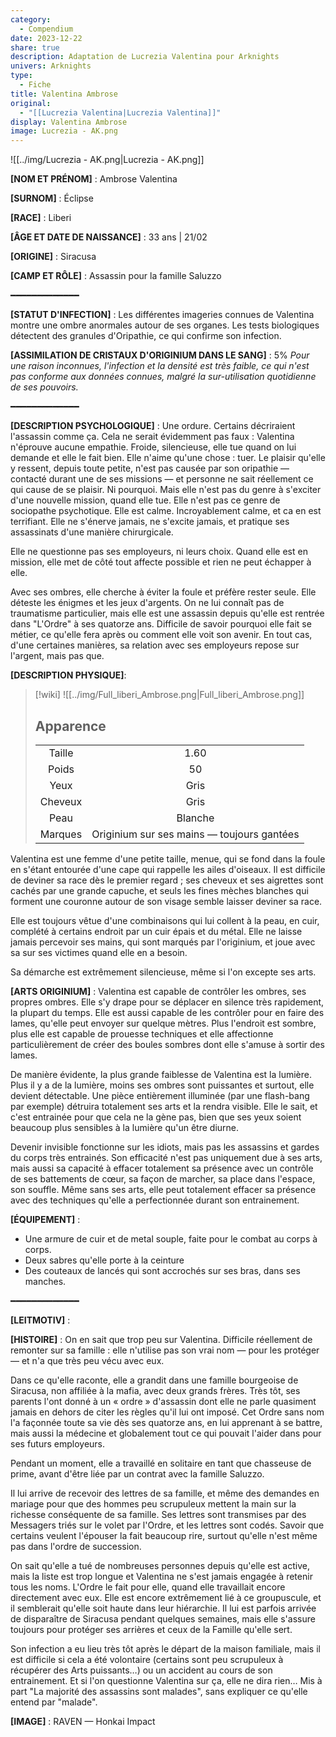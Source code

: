 ```yaml
---
category:
  - Compendium
date: 2023-12-22
share: true
description: Adaptation de Lucrezia Valentina pour Arknights
univers: Arknights
type:
  - Fiche
title: Valentina Ambrose
original:
  - "[[Lucrezia Valentina|Lucrezia Valentina]]"
display: Valentina Ambrose
image: Lucrezia - AK.png
---
```

![[../img/Lucrezia - AK.png|Lucrezia - AK.png]]

**[NOM ET PRÉNOM]** : Ambrose Valentina

**[SURNOM]** : Éclipse

**[RACE]** : Liberi

**[ÂGE ET DATE DE NAISSANCE]** : 33 ans | 21/02

**[ORIGINE]** : Siracusa

**[CAMP ET RÔLE]** : Assassin pour la famille Saluzzo

━━━━━━━━━━━━━

**[STATUT D'INFECTION]** : Les différentes imageries connues de Valentina montre une ombre anormales autour de ses organes. Les tests biologiques détectent des granules d'Oripathie, ce qui confirme son infection.

**[ASSIMILATION DE CRISTAUX D'ORIGINIUM DANS LE SANG]** : 5%
_Pour une raison inconnues, l'infection et la densité est très faible, ce qui n'est pas conforme aux données connues, malgré la sur-utilisation quotidienne de ses pouvoirs._

━━━━━━━━━━━━━

**[DESCRIPTION PSYCHOLOGIQUE]** : Une ordure. Certains décriraient l'assassin comme ça. Cela ne serait évidemment pas faux : Valentina n'éprouve aucune empathie. Froide, silencieuse, elle tue quand on lui demande et elle le fait bien. Elle n'aime qu'une chose : tuer. Le plaisir qu'elle y ressent, depuis toute petite, n'est pas causée par son oripathie — contacté durant une de ses missions — et personne ne sait réellement ce qui cause de se plaisir. Ni pourquoi. Mais elle n'est pas du genre à s'exciter d'une nouvelle mission, quand elle tue. Elle n'est pas ce genre de sociopathe psychotique.
Elle est calme.
Incroyablement calme, et ca en est terrifiant. Elle ne s'énerve jamais, ne s'excite jamais, et pratique ses assassinats d'une manière chirurgicale.

Elle ne questionne pas ses employeurs, ni leurs choix. Quand elle est en mission, elle met de côté tout affecte possible et rien ne peut échapper à elle.

Avec ses ombres, elle cherche à éviter la foule et préfère rester seule. Elle déteste les énigmes et les jeux d'argents. On ne lui connaît pas de traumatisme particulier, mais elle est une assassin depuis qu'elle est rentrée dans "L'Ordre" à ses quatorze ans.
Difficile de savoir pourquoi elle fait se métier, ce qu'elle fera après ou comment elle voit son avenir. En tout cas, d'une certaines manières, sa relation avec ses employeurs repose sur l'argent, mais pas que.

**[DESCRIPTION PHYSIQUE]**:

> [!wiki]
> ![[../img/Full_liberi_Ambrose.png|Full_liberi_Ambrose.png]]
>
> ## Apparence
>
> |         |                                            |
> | :-----: | :----------------------------------------: |
> | Taille  |                    1.60                    |
> |  Poids  |                     50                     |
> |  Yeux   |                    Gris                    |
> | Cheveux |                    Gris                    |
> |  Peau   |                  Blanche                   |
> | Marques | Originium sur ses mains — toujours gantées |

Valentina est une femme d'une petite taille, menue, qui se fond dans la foule en s'étant entourée d'une cape qui rappelle les ailes d'oiseaux. Il est difficile de deviner sa race dès le premier regard ; ses cheveux et ses aigrettes sont cachés par une grande capuche, et seuls les fines mèches blanches qui forment une couronne autour de son visage semble laisser deviner sa race.

Elle est toujours vêtue d'une combinaisons qui lui collent à la peau, en cuir, complété à certains endroit par un cuir épais et du métal. Elle ne laisse jamais percevoir ses mains, qui sont marqués par l'originium, et joue avec sa sur ses victimes quand elle en a besoin.

Sa démarche est extrêmement silencieuse, même si l'on excepte ses arts.

**[ARTS ORIGINIUM]** : Valentina est capable de contrôler les ombres, ses propres ombres. Elle s'y drape pour se déplacer en silence très rapidement, la plupart du temps. Elle est aussi capable de les contrôler pour en faire des lames, qu'elle peut envoyer sur quelque mètres. Plus l'endroit est sombre, plus elle est capable de prouesse techniques et elle affectionne particulièrement de créer des boules sombres dont elle s'amuse à sortir des lames.

De manière évidente, la plus grande faiblesse de Valentina est la lumière. Plus il y a de la lumière, moins ses ombres sont puissantes et surtout, elle devient détectable. Une pièce entièrement illuminée (par une flash-bang par exemple) détruira totalement ses arts et la rendra visible.
Elle le sait, et c'est entrainée pour que cela ne la gène pas, bien que ses yeux soient beaucoup plus sensibles à la lumière qu'un être diurne.

Devenir invisible fonctionne sur les idiots, mais pas les assassins et gardes du corps très entrainés. Son efficacité n'est pas uniquement due à ses arts, mais aussi sa capacité à effacer totalement sa présence avec un contrôle de ses battements de cœur, sa façon de marcher, sa place dans l'espace, son souffle. Même sans ses arts, elle peut totalement effacer sa présence avec des techniques qu'elle a perfectionnée durant son entrainement.

**[ÉQUIPEMENT]** :

- Une armure de cuir et de metal souple, faite pour le combat au corps à corps.
- Deux sabres qu'elle porte à la ceinture
- Des couteaux de lancés qui sont accrochés sur ses bras, dans ses manches.

━━━━━━━━━━━━━

**[LEITMOTIV]** :

**[HISTOIRE]** :
On en sait que trop peu sur Valentina. Difficile réellement de remonter sur sa famille : elle n'utilise pas son vrai nom — pour les protéger — et n'a que très peu vécu avec eux.

Dans ce qu'elle raconte, elle a grandit dans une famille bourgeoise de Siracusa, non affiliée à la mafia, avec deux grands frères. Très tôt, ses parents l'ont donné à un « ordre » d'assassin dont elle ne parle quasiment jamais en dehors de citer les règles qu'il lui ont imposé. Cet Ordre sans nom l'a façonnée toute sa vie dès ses quatorze ans, en lui apprenant à se battre, mais aussi la médecine et globalement tout ce qui pouvait l'aider dans pour ses futurs employeurs.

Pendant un moment, elle a travaillé en solitaire en tant que chasseuse de prime, avant d'être liée par un contrat avec la famille Saluzzo.

Il lui arrive de recevoir des lettres de sa famille, et même des demandes en mariage pour que des hommes peu scrupuleux mettent la main sur la richesse conséquente de sa famille. Ses lettres sont transmises par des Messagers triés sur le volet par l'Ordre, et les lettres sont codés. Savoir que certains veulent l'épouser la fait beaucoup rire, surtout qu'elle n'est même pas dans l'ordre de succession.

On sait qu'elle a tué de nombreuses personnes depuis qu'elle est active, mais la liste est trop longue et Valentina ne s'est jamais engagée à retenir tous les noms. L'Ordre le fait pour elle, quand elle travaillait encore directement avec eux. Elle est encore extrêmement lié à ce groupuscule, et il semblerait qu'elle soit haute dans leur hiérarchie. Il lui est parfois arrivée de disparaître de Siracusa pendant quelques semaines, mais elle s'assure toujours pour protéger ses arrières et ceux de la Famille qu'elle sert.

Son infection a eu lieu très tôt après le départ de la maison familiale, mais il est difficile si cela a été volontaire (certains sont peu scrupuleux à récupérer des Arts puissants…) ou un accident au cours de son entrainement. Et si l'on questionne Valentina sur ça, elle ne dira rien… Mis à part "La majorité des assassins sont malades", sans expliquer ce qu'elle entend par "malade".

**[IMAGE]** : RAVEN — Honkai Impact
